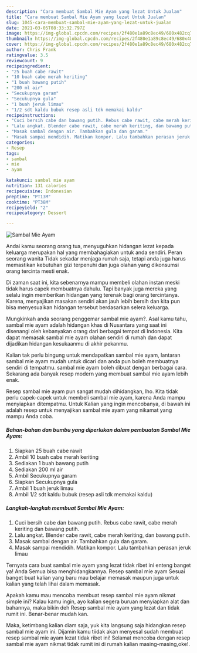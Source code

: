 ```yaml
---
description: "Cara membuat Sambal Mie Ayam yang lezat Untuk Jualan"
title: "Cara membuat Sambal Mie Ayam yang lezat Untuk Jualan"
slug: 1045-cara-membuat-sambal-mie-ayam-yang-lezat-untuk-jualan
date: 2021-03-05T08:33:32.797Z
image: https://img-global.cpcdn.com/recipes/2f480e1a89c8ec49/680x482cq70/sambal-mie-ayam-foto-resep-utama.jpg
thumbnail: https://img-global.cpcdn.com/recipes/2f480e1a89c8ec49/680x482cq70/sambal-mie-ayam-foto-resep-utama.jpg
cover: https://img-global.cpcdn.com/recipes/2f480e1a89c8ec49/680x482cq70/sambal-mie-ayam-foto-resep-utama.jpg
author: Chris Frank
ratingvalue: 3.5
reviewcount: 9
recipeingredient:
- "25 buah cabe rawit"
- "10 buah cabe merah keriting"
- "1 buah bawang putih"
- "200 ml air"
- "Secukupnya garam"
- "Secukupnya gula"
- "1 buah jeruk limau"
- "1/2 sdt kaldu bubuk resep asli tdk memakai kaldu"
recipeinstructions:
- "Cuci bersih cabe dan bawang putih. Rebus cabe rawit, cabe merah keriting dan bawang putih."
- "Lalu angkat. Blender cabe rawit, cabe merah keriting, dan bawang putih."
- "Masak sambal dengan air. Tambahkan gula dan garam."
- "Masak sampai mendidih. Matikan kompor. Lalu tambahkan perasan jeruk limau"
categories:
- Resep
tags:
- sambal
- mie
- ayam

katakunci: sambal mie ayam 
nutrition: 131 calories
recipecuisine: Indonesian
preptime: "PT13M"
cooktime: "PT38M"
recipeyield: "2"
recipecategory: Dessert

---
```



![Sambal Mie Ayam](https://img-global.cpcdn.com/recipes/2f480e1a89c8ec49/680x482cq70/sambal-mie-ayam-foto-resep-utama.jpg)

Andai kamu seorang orang tua, menyuguhkan hidangan lezat kepada keluarga merupakan hal yang membahagiakan untuk anda sendiri. Peran seorang  wanita Tidak sekadar menjaga rumah saja, tetapi anda juga harus memastikan kebutuhan gizi terpenuhi dan juga olahan yang dikonsumsi orang tercinta mesti enak.

Di zaman  saat ini, kita sebenarnya mampu membeli olahan instan meski tidak harus capek membuatnya dahulu. Tapi banyak juga mereka yang selalu ingin memberikan hidangan yang terenak bagi orang tercintanya. Karena, menyajikan masakan sendiri akan jauh lebih bersih dan kita pun bisa menyesuaikan hidangan tersebut berdasarkan selera keluarga. 



Mungkinkah anda seorang penggemar sambal mie ayam?. Asal kamu tahu, sambal mie ayam adalah hidangan khas di Nusantara yang saat ini disenangi oleh kebanyakan orang dari berbagai tempat di Indonesia. Kita dapat memasak sambal mie ayam olahan sendiri di rumah dan dapat dijadikan hidangan kesukaanmu di akhir pekanmu.

Kalian tak perlu bingung untuk mendapatkan sambal mie ayam, lantaran sambal mie ayam mudah untuk dicari dan anda pun boleh membuatnya sendiri di tempatmu. sambal mie ayam boleh dibuat dengan berbagai cara. Sekarang ada banyak resep modern yang membuat sambal mie ayam lebih enak.

Resep sambal mie ayam pun sangat mudah dihidangkan, lho. Kita tidak perlu capek-capek untuk membeli sambal mie ayam, karena Anda mampu menyiapkan ditempatmu. Untuk Kalian yang ingin mencobanya, di bawah ini adalah resep untuk menyajikan sambal mie ayam yang nikamat yang mampu Anda coba.

<!--inarticleads1-->

##### Bahan-bahan dan bumbu yang diperlukan dalam pembuatan Sambal Mie Ayam:

1. Siapkan 25 buah cabe rawit
1. Ambil 10 buah cabe merah keriting
1. Sediakan 1 buah bawang putih
1. Sediakan 200 ml air
1. Ambil Secukupnya garam
1. Siapkan Secukupnya gula
1. Ambil 1 buah jeruk limau
1. Ambil 1/2 sdt kaldu bubuk (resep asli tdk memakai kaldu)




<!--inarticleads2-->

##### Langkah-langkah membuat Sambal Mie Ayam:

1. Cuci bersih cabe dan bawang putih. Rebus cabe rawit, cabe merah keriting dan bawang putih.
1. Lalu angkat. Blender cabe rawit, cabe merah keriting, dan bawang putih.
1. Masak sambal dengan air. Tambahkan gula dan garam.
1. Masak sampai mendidih. Matikan kompor. Lalu tambahkan perasan jeruk limau




Ternyata cara buat sambal mie ayam yang lezat tidak ribet ini enteng banget ya! Anda Semua bisa menghidangkannya. Resep sambal mie ayam Sesuai banget buat kalian yang baru mau belajar memasak maupun juga untuk kalian yang telah lihai dalam memasak.

Apakah kamu mau mencoba membuat resep sambal mie ayam nikmat simple ini? Kalau kamu ingin, ayo kalian segera buruan menyiapkan alat dan bahannya, maka bikin deh Resep sambal mie ayam yang lezat dan tidak rumit ini. Benar-benar mudah kan. 

Maka, ketimbang kalian diam saja, yuk kita langsung saja hidangkan resep sambal mie ayam ini. Dijamin kamu tiidak akan menyesal sudah membuat resep sambal mie ayam lezat tidak ribet ini! Selamat mencoba dengan resep sambal mie ayam nikmat tidak rumit ini di rumah kalian masing-masing,oke!.

